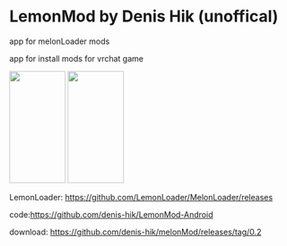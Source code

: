 # LemonMod by Denis Hik (unoffical)
app for melonLoader mods

app for install mods for vrchat game

<img width="100" height="200" src="https://raw.githubusercontent.com/denis-hik/melonMod/main/_20230326_192555.png">

<img width="100" height="200" src="https://raw.githubusercontent.com/denis-hik/melonMod/main/_20230326_192603.png">


LemonLoader: https://github.com/LemonLoader/MelonLoader/releases

code:https://github.com/denis-hik/LemonMod-Android

download: https://github.com/denis-hik/melonMod/releases/tag/0.2
